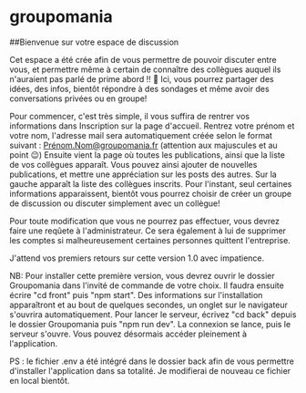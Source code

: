 # groupomania

##Bienvenue sur votre espace de discussion

Cet espace a été crée afin de vous permettre de pouvoir discuter entre vous, et permettre même à certain de connaître des collègues auquel ils n'auraient pas parlé de prime abord !! 🙂
Ici, vous pourrez partager des idées, des infos, bientôt répondre à des sondages et même avoir des conversations privées ou en groupe!

Pour commencer, c'est très simple, il vous suffira de rentrer vos informations dans Inscription sur la page d'accueil. Rentrez votre prénom et votre nom, l'adresse mail sera automatiquement créée selon le format suivant : Prénom.Nom@groupomania.fr (attention aux majuscules et au point 😉)
Ensuite vient la page où toutes les publications, ainsi que la liste de vos collègues apparaît. Vous pouvez ainsi ajouter de nouvelles publications, et mettre une appréciation sur les posts des autres.
Sur la gauche apparaît la liste des collègues inscrits. Pour l'instant, seul certaines informations apparaissent, bientôt vous pourrez choisir de créer un groupe de discussion ou discuter simplement avec un collègue!

Pour toute modification que vous ne pourrez pas effectuer, vous devrez faire une reqûete à l'administrateur. Ce sera également à lui de supprimer les comptes si malheureusement certaines personnes quittent l'entreprise. 

J'attend vos premiers retours sur cette version 1.0 avec impatience. 


NB: Pour installer cette première version, vous devrez ouvrir le dossier Groupomania dans l'invité de commande de votre choix. Il faudra ensuite écrire "cd front" puis "npm start". Des informations sur l'installation apparaîtront et au bout de quelques secondes, un onglet sur le navigateur s'ouvrira automatiquement.
Pour lancer le serveur, écrivez "cd back" depuis le dossier Groupomania puis "npm run dev". La connexion se lance, puis le serveur s'ouvre. Vous pouvez désormais accéder pleinement à l'application.

PS : le fichier .env a été intégré dans le dossier back afin de vous permettre d'installer l'application dans sa totalité. Je modifierai de nouveau ce fichier en local bientôt. 
